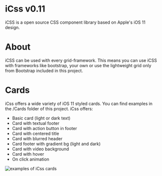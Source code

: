 # iCss v0.11
iCSS is a open source CSS component library based on Apple's iOS 11 design.


# About
iCSS can be used with every grid-framework. This means you can use iCSS with frameworks like bootstrap, your own or use the lightweight grid only from Bootstrap included in this project.

# Cards
iCss offers a wide variety of iOS 11 styled cards. You can find examples in the /Cards folder of this project. iCss offers:

* Basic card (light or dark text)
* Card with textual footer
* Card with action button in footer
* Card with centered title
* Card with blurred header
* Card footer with gradient bg (light and dark)
* Card with video background
* Card with hover
* On click animation

![examples of iCss cards](github-images/example_cards.png)